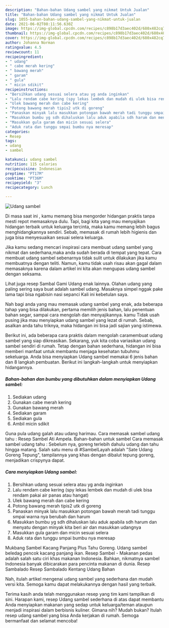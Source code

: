 ```yaml
---
description: "Bahan-bahan Udang sambel yang nikmat Untuk Jualan"
title: "Bahan-bahan Udang sambel yang nikmat Untuk Jualan"
slug: 1055-bahan-bahan-udang-sambel-yang-nikmat-untuk-jualan
date: 2021-06-02T08:11:56.630Z
image: https://img-global.cpcdn.com/recipes/c898b17d3aec402d/680x482cq70/udang-sambel-foto-resep-utama.jpg
thumbnail: https://img-global.cpcdn.com/recipes/c898b17d3aec402d/680x482cq70/udang-sambel-foto-resep-utama.jpg
cover: https://img-global.cpcdn.com/recipes/c898b17d3aec402d/680x482cq70/udang-sambel-foto-resep-utama.jpg
author: Johanna Norman
ratingvalue: 4.5
reviewcount: 11
recipeingredient:
- " udang"
- " cabe merah kering"
- " bawang merah"
- " garam"
- " gula"
- " micin sdikit"
recipeinstructions:
- "Bersihkan udang sesuai selera atau yg anda inginkan"
- "Lalu rendam cabe kering (spy lekas lembek dan mudah di ulek bisa rendam pakai air panas atau hangat)"
- "Ulek bawang merah dan cabe kering"
- "Potong bawang merah tipis2 utk di goreng"
- "Panaskan minyak lalu masukkan potongan bawah merah tadi tunggu smpai warna nya berubah dan harum"
- "Masukkan bumbu yg sdh dihaluskan lalu aduk apabila sdh harum dan menyatu dengan minyak kita beri air dan masukkan udangnya"
- "Masukkan gula garam dan micin sesuai selera"
- "Aduk rata dan tunggu smpai bumbu nya meresap"
categories:
- Resep
tags:
- udang
- sambel

katakunci: udang sambel 
nutrition: 115 calories
recipecuisine: Indonesian
preptime: "PT17M"
cooktime: "PT36M"
recipeyield: "3"
recipecategory: Lunch

---
```



![Udang sambel](https://img-global.cpcdn.com/recipes/c898b17d3aec402d/680x482cq70/udang-sambel-foto-resep-utama.jpg)

Di masa  saat ini , kamu memang bisa mengorder hidangan praktis tanpa mesti repot memasaknya dulu. Tapi, bagi kita yang mau menyajikan hidangan terbaik untuk keluarga tercinta, maka kamu memang lebih bagus menghidangkannya sendiri. Sebab, memasak di rumah lebih higienis dan juga bisa menyesuaikan sesuai selera keluarga.

Jika kamu sedang mencari inspirasi cara membuat udang sambel yang nikmat dan sederhana,maka anda sudah berada di tempat yang tepat. Cara membuat udang sambel  sebenarnya tidak sulit untuk dilakukan jika kamu membuatnya dengan teliti. Namun, kamu tidak usah risau akan gagal dalam memasaknya 
karena dalam artikel ini kita akan mengupas udang sambel dengan seksama.  

Lihat juga resep Sambal Gami Udang enak lainnya. Olahan udang yang paling sering saya buat adalah sambel udang. Masaknya simpel nggak pake lama tapi bisa ngabisin nasi sepanci Kali ini kebetulan saya.

Nah bagi anda yang mau memasak udang sambel yang enak, ada beberapa tahap yang bisa dilakukan, pertama memilih jenis bahan, lalu penentuan bahan segar, sampai cara mengolah dan menyajikannya. kamu Tidak usah pusing jika mau menyiapkan udang sambel yang lezat di rumah. Sebab, asalkan anda  tahu triknya, maka hidangan ini bisa jadi sajian yang istimewa.

Berikut ini, ada beberapa cara praktis  dalam mengolah caramembuat udang sambel yang siap dikreasikan. Sekarang, yuk kita coba variasikan udang sambel sendiri di rumah. Tetap dengan bahan sederhana, hidangan ini bisa memberi manfaat untuk membantu menjaga kesehatan tubuhmu sekeluarga. Anda bisa menyiapkan Udang sambel memakai 6 jenis bahan dan 8 langkah pembuatan. Berikut ini langkah-langkah untuk menyiapkan hidangannya.

<!--inarticleads1-->

##### Bahan-bahan dan bumbu yang dibutuhkan dalam menyiapkan Udang sambel:

1. Sediakan  udang
1. Gunakan  cabe merah kering
1. Gunakan  bawang merah
1. Sediakan  garam
1. Sediakan  gula
1. Ambil  micin sdikit


Guna pula udang galah atau udang harimau. Cara memasak sambel udang tahu : Resep Sambel Ati Ampela. Bahan-bahan untuk sambel Cara memasak sambel udang tahu : Sebelum nya, goreng terlebih dahulu udang dan tahu hingga matang. Salah satu menu di #SambelLayah adalah &#34;Sate Udang Goreng Tepung&#34;, tampilannya yang khas dengan dibalut tepung goreng, menjadikan crispynya dapat. 

<!--inarticleads2-->

##### Cara menyiapkan Udang sambel:

1. Bersihkan udang sesuai selera atau yg anda inginkan
1. Lalu rendam cabe kering (spy lekas lembek dan mudah di ulek bisa rendam pakai air panas atau hangat)
1. Ulek bawang merah dan cabe kering
1. Potong bawang merah tipis2 utk di goreng
1. Panaskan minyak lalu masukkan potongan bawah merah tadi tunggu smpai warna nya berubah dan harum
1. Masukkan bumbu yg sdh dihaluskan lalu aduk apabila sdh harum dan menyatu dengan minyak kita beri air dan masukkan udangnya
1. Masukkan gula garam dan micin sesuai selera
1. Aduk rata dan tunggu smpai bumbu nya meresap


Mukbang Sambel Kacang Panjang Plus Tahu Goreng. Udang sambel beledag pencok kacang panjang ikan. Resep Sambel - Makanan pedas adalah salah satu ciri khas makanan Indonesia. Bahkan, nikmatnya sambel Indonesia banyak dibicarakan para pencinta makanan di dunia. Resep Sambalado Resep Sambalado Kentang Udang Bahan 

Nah, itulah artikel mengenai  udang sambel  yang sederhana dan mudah versi kita. Semoga kamu dapat melakukannya dengan hasil yang terbaik. 

Terima kasih anda telah menggunakan resep yang tim kami tampilkan di sini. Harapan kami, resep  Udang sambel sederhana di atas dapat membantu Anda menyiapkan makanan yang sedap untuk keluarga/teman ataupun menjadi inspirasi dalam berbisnis kuliner. Gimana nih? Mudah bukan? Itulah resep udang sambel yang bisa Anda kerjakan di rumah. Semoga bermanfaat dan selamat mencoba!

